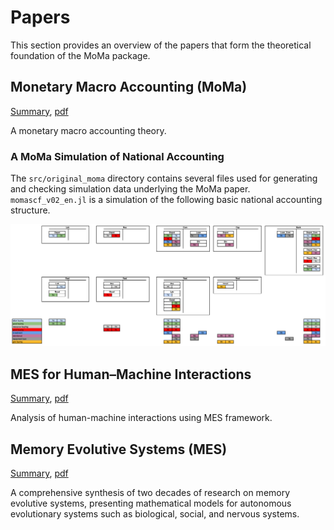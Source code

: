# Papers

This section provides an overview of the papers that form the theoretical foundation of the MoMa package.

## Monetary Macro Accounting (MoMa)
[Summary](moma25.md), [pdf](assets/moma25.pdf)

A monetary macro accounting theory.

### A MoMa Simulation of National Accounting

The `src/original_moma` directory contains several files used for generating and checking simulation data
underlying the MoMa paper. `momascf_v02_en.jl` is a simulation of the
following basic national accounting structure.

![Basic National Accounting Structure](assets/bookings.png) 

## MES for Human–Machine Interactions
[Summary](mes23.md), [pdf](assets/mes23.pdf)

Analysis of human-machine interactions using MES framework.

## Memory Evolutive Systems (MES)
[Summary](mes07.md), [pdf](assets/mes07.pdf)

A comprehensive synthesis of two decades of research on memory evolutive systems, presenting mathematical models for autonomous evolutionary systems such as biological, social, and nervous systems.
